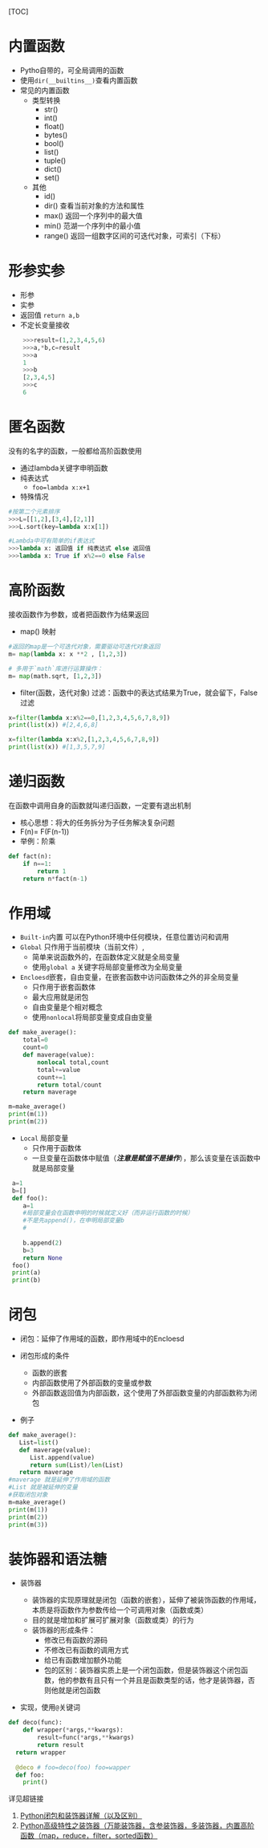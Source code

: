 [TOC]

# 内置函数
* Pytho自带的，可全局调用的函数
* 使用`dir(__builtins__)`查看内置函数
* 常见的内置函数
    * 类型转换
        * str() 
        * int()
        * float()
        * bytes()
        * bool()
        * list()
        * tuple()
        * dict()
        * set()
    * 其他
        * id()
        * dir() 查看当前对象的方法和属性
        * max() 返回一个序列中的最大值
        * min() 范湖一个序列中的最小值
        * range() 返回一组数字区间的可迭代对象，可索引（下标）
# 形参实参
* 形参
* 实参
* 返回值  `return a,b`
* 不定长变量接收
```Python
    >>>result=(1,2,3,4,5,6)
    >>>a,*b,c=result
    >>>a
    1
    >>>b
    [2,3,4,5]
    >>>c
    6
```
# 匿名函数
没有的名字的函数，一般都给高阶函数使用

* 通过lambda关键字申明函数
* 纯表达式
    * `foo=lambda x:x+1` 
* 特殊情况
```Python
#按第二个元素排序
>>>L=[[1,2],[3,4],[2,1]]
>>>L.sort(key=lambda x:x[1])

#Lambda中可有简单的if表达式
>>>lambda x: 返回值 if 纯表达式 else 返回值
>>>lambda x: True if x%2==0 else False
```
# 高阶函数
接收函数作为参数，或者把函数作为结果返回

* map() 映射 
```Python
#返回的map是一个可迭代对象，需要驱动可迭代对象返回
m= map(lambda x: x **2 , [1,2,3])

# 多用于`math`库进行运算操作：
m= map(math.sqrt, [1,2,3])
```
* filter(函数，迭代对象) 过滤：函数中的表达式结果为True，就会留下，False过滤
```Python
x=filter(lambda x:x%2==0,[1,2,3,4,5,6,7,8,9])
print(list(x)) #[2,4,6,8]

x=filter(lambda x:x%2,[1,2,3,4,5,6,7,8,9])
print(list(x)) #[1,3,5,7,9]

```
# 递归函数
 在函数中调用自身的函数就叫递归函数，一定要有退出机制
* 核心思想：将大的任务拆分为子任务解决复杂问题
* F(n)= F(F(n-1))
* 举例：阶乘
```Python
def fact(n):
    if n==1:
        return 1
    return n*fact(n-1) 

```

# 作用域
* `Built-in`内置 可以在Python环境中任何模块，任意位置访问和调用
* `Global` 只作用于当前模块（当前文件）,
    * 简单来说函数外的，在函数体定义就是全局变量
    * 使用`global a` 关键字将局部变量修改为全局变量
* `Encloesd`嵌套，自由变量，在嵌套函数中访问函数体之外的非全局变量
    * 只作用于嵌套函数体
    * 最大应用就是闭包 
    * 自由变量是个相对概念
    * 使用`nonlocal`将局部变量变成自由变量
```Python
def make_average():
    total=0
    count=0
    def maverage(value):
        nonlocal total,count
        total+=value
        count+=1
        return total/count
    return maverage

m=make_average()
print(m(1))
print(m(2))

```
* `Local` 局部变量
    * 只作用于函数体
    * 一旦变量在函数体中赋值（***注意是赋值不是操作***），那么该变量在该函数中就是局部变量
```Python
 a=1
 b=[]
 def foo():
    a=1
    #局部变量会在函数申明的时候就定义好（而非运行函数的时候）
    #不是先append()，在申明局部变量b
    #
    
    b.append(2)
    b=3
    return None
 foo()
 print(a)
 print(b)

```

# 闭包
* 闭包：延伸了作用域的函数，即作用域中的Encloesd
* 闭包形成的条件
    * 函数的嵌套
    * 内部函数使用了外部函数的变量或参数
    * 外部函数返回值为内部函数，这个使用了外部函数变量的内部函数称为闭包

* 例子
 ```Python
def make_average():
    List=list()
    def maverage(value):
       List.append(value)
       return sum(List)/len(List)
    return maverage
#maverage 就是延伸了作用域的函数
#List 就是被延伸的变量 
#获取闭包对象
m=make_average()
print(m(1))
print(m(2))
print(m(3))
 ```

# 装饰器和语法糖
* 装饰器
    * 装饰器的实现原理就是闭包（函数的嵌套），延伸了被装饰函数的作用域，本质是将函数作为参数传给一个可调用对象（函数或类）
    * 目的就是增加和扩展可扩展对象（函数或类）的行为
    * 装饰器的形成条件：
        * 修改已有函数的源码
        * 不修改已有函数的调用方式
        * 给已有函数增加额外功能
        * 包的区别：装饰器实质上是一个闭包函数，但是装饰器这个闭包函数，他的参数有且只有一个并且是函数类型的话，他才是装饰器，否则他就是闭包函数

* 实现，使用`@`关键词
```Python
def deco(func):
    def wrapper(*args,**kwargs):
        result=func(*args,**kwargs)
        return result
  return wrapper
  
  @deco # foo=deco(foo) foo=wapper
  def foo:
    print()
```

详见超链接
1. [Python闭包和装饰器详解（以及区别）](https://blog.csdn.net/weixin_64476458/article/details/123020696)
2. [Python高级特性之装饰器（万能装饰器，含参装饰器，多装饰器，内置高阶函数（map，reduce，filter，sorted函数）](https://blog.csdn.net/weixin_45777669/article/details/114045318)